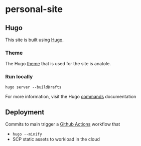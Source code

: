 # personal-site

## Hugo
This site is built using [Hugo].

### Theme
The Hugo [theme] that is used for the site is anatole.

### Run locally
`hugo server --buildDrafts`

For more information, visit the Hugo [commands] documentation

## Deployment
Commits to main trigger a [Github Actions] workflow that
* `hugo --minify`
* SCP static assets to workload in the cloud

[hugo]: https://gohugo.io/
[theme]: https://github.com/lxndrblz/anatole/wiki/1%EF%B8%8F%E2%83%A3-Essential-Steps
[github actions]: https://docs.github.com/en/actions
[commands]: https://gohugo.io/commands/hugo/
